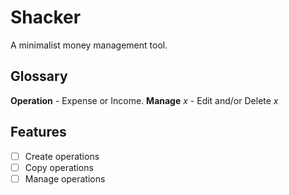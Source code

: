 # Shacker

A minimalist money management tool.

## Glossary
**Operation** - Expense or Income.
**Manage** *x* - Edit and/or Delete *x*

## Features
 - [ ] Create operations
 - [ ] Copy operations
 - [ ] Manage operations